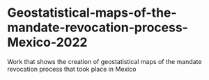 # Geostatistical-maps-of-the-mandate-revocation-process-Mexico-2022
Work that shows the creation of geostatistical maps of the mandate revocation process that took place in Mexico
